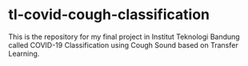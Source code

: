 # tl-covid-cough-classification
This is the repository for my final project in Institut Teknologi Bandung called COVID-19 Classification using Cough Sound based on Transfer Learning.
